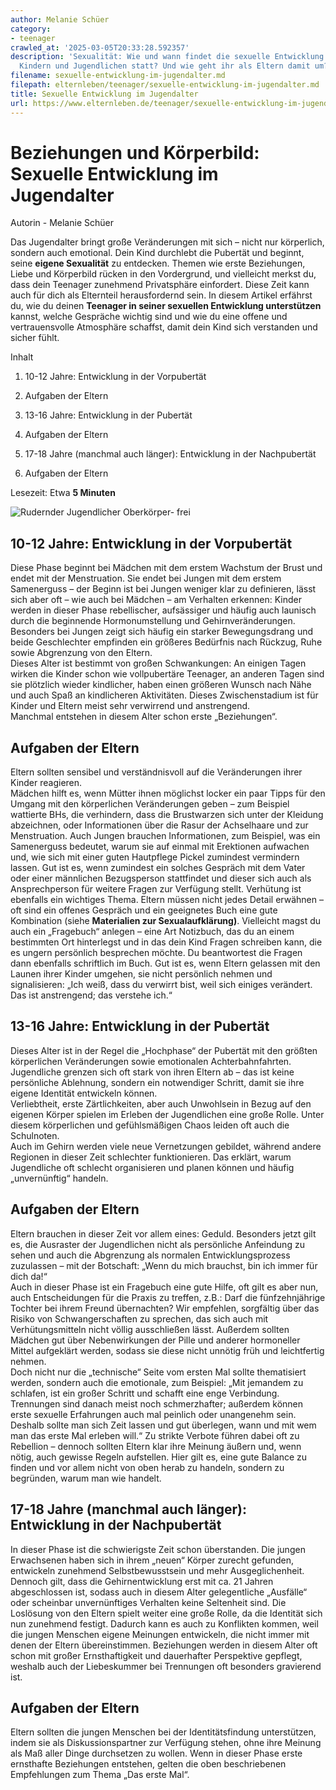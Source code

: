 ```yaml
---
author: Melanie Schüer
category:
- teenager
crawled_at: '2025-03-05T20:33:28.592357'
description: 'Sexualität: Wie und wann findet die sexuelle Entwicklung bei Babys,
  Kindern und Jugendlichen statt? Und wie geht ihr als Eltern damit um? Eine Übersicht.'
filename: sexuelle-entwicklung-im-jugendalter.md
filepath: elternleben/teenager/sexuelle-entwicklung-im-jugendalter.md
title: Sexuelle Entwicklung im Jugendalter
url: https://www.elternleben.de/teenager/sexuelle-entwicklung-im-jugendalter/
---
```


#  Beziehungen und Körperbild: Sexuelle Entwicklung im Jugendalter

Autorin - Melanie Schüer

Das Jugendalter bringt große Veränderungen mit sich – nicht nur körperlich,
sondern auch emotional. Dein Kind durchlebt die Pubertät und beginnt, seine
**eigene Sexualität** zu entdecken. Themen wie erste Beziehungen, Liebe und
Körperbild rücken in den Vordergrund, und vielleicht merkst du, dass dein
Teenager zunehmend Privatsphäre einfordert. Diese Zeit kann auch für dich als
Elternteil herausfordernd sein. In diesem Artikel erfährst du, wie du deinen
**Teenager in seiner sexuellen Entwicklung unterstützen** kannst, welche
Gespräche wichtig sind und wie du eine offene und vertrauensvolle Atmosphäre
schaffst, damit dein Kind sich verstanden und sicher fühlt.

Inhalt

1. 10-12 Jahre: Entwicklung in der Vorpubertät

2. Aufgaben der Eltern

3. 13-16 Jahre: Entwicklung in der Pubertät

4. Aufgaben der Eltern

5. 17-18 Jahre (manchmal auch länger): Entwicklung in der Nachpubertät

6. Aufgaben der Eltern

Lesezeit: Etwa **5 Minuten**

![Rudernder Jugendlicher Oberkörper-
frei](/fileadmin/_processed_/4/b/csm_Artikel_Phasen_der_sexuellen_Entwicklung_V_af343b7c69.jpg)

##  10-12 Jahre: Entwicklung in der Vorpubertät

Diese Phase beginnt bei Mädchen mit dem erstem Wachstum der Brust und endet
mit der Menstruation. Sie endet bei Jungen mit dem erstem Samenerguss – der
Beginn ist bei Jungen weniger klar zu definieren, lässt sich aber oft – wie
auch bei Mädchen – am Verhalten erkennen: Kinder werden in dieser Phase
rebellischer, aufsässiger und häufig auch launisch durch die beginnende
Hormonumstellung und Gehirnveränderungen.  
Besonders bei Jungen zeigt sich häufig ein starker Bewegungsdrang und beide
Geschlechter empfinden ein größeres Bedürfnis nach Rückzug, Ruhe sowie
Abgrenzung von den Eltern.  
Dieses Alter ist bestimmt von großen Schwankungen: An einigen Tagen wirken die
Kinder schon wie vollpubertäre Teenager, an anderen Tagen sind sie plötzlich
wieder kindlicher, haben einen größeren Wunsch nach Nähe und auch Spaß an
kindlicheren Aktivitäten. Dieses Zwischenstadium ist für Kinder und Eltern
meist sehr verwirrend und anstrengend.  
Manchmal entstehen in diesem Alter schon erste „Beziehungen“.

##  Aufgaben der Eltern

Eltern sollten sensibel und verständnisvoll auf die Veränderungen ihrer Kinder
reagieren.  
Mädchen hilft es, wenn Mütter ihnen möglichst locker ein paar Tipps für den
Umgang mit den körperlichen Veränderungen geben – zum Beispiel wattierte BHs,
die verhindern, dass die Brustwarzen sich unter der Kleidung abzeichnen, oder
Informationen über die Rasur der Achselhaare und zur Menstruation. Auch Jungen
brauchen Informationen, zum Beispiel, was ein Samenerguss bedeutet, warum sie
auf einmal mit Erektionen aufwachen und, wie sich mit einer guten Hautpflege
Pickel zumindest vermindern lassen. Gut ist es, wenn zumindest ein solches
Gespräch mit dem Vater oder einer männlichen Bezugsperson stattfindet und
dieser sich auch als Ansprechperson für weitere Fragen zur Verfügung stellt.
Verhütung ist ebenfalls ein wichtiges Thema. Eltern müssen nicht jedes Detail
erwähnen – oft sind ein offenes Gespräch und ein geeignetes Buch eine gute
Kombination (siehe **Materialien zur Sexualaufklärung)**. Vielleicht magst du
auch ein „Fragebuch“ anlegen – eine Art Notizbuch, das du an einem bestimmten
Ort hinterlegst und in das dein Kind Fragen schreiben kann, die es ungern
persönlich besprechen möchte. Du beantwortest die Fragen dann ebenfalls
schriftlich im Buch. Gut ist es, wenn Eltern gelassen mit den Launen ihrer
Kinder umgehen, sie nicht persönlich nehmen und signalisieren: „Ich weiß, dass
du verwirrt bist, weil sich einiges verändert. Das ist anstrengend; das
verstehe ich.“

##  13-16 Jahre: Entwicklung in der Pubertät

Dieses Alter ist in der Regel die „Hochphase“ der Pubertät mit den größten
körperlichen Veränderungen sowie emotionalen Achterbahnfahrten. Jugendliche
grenzen sich oft stark von ihren Eltern ab – das ist keine persönliche
Ablehnung, sondern ein notwendiger Schritt, damit sie ihre eigene Identität
entwickeln können.  
Verliebtheit, erste Zärtlichkeiten, aber auch Unwohlsein in Bezug auf den
eigenen Körper spielen im Erleben der Jugendlichen eine große Rolle. Unter
diesem körperlichen und gefühlsmäßigen Chaos leiden oft auch die Schulnoten.  
Auch im Gehirn werden viele neue Vernetzungen gebildet, während andere
Regionen in dieser Zeit schlechter funktionieren. Das erklärt, warum
Jugendliche oft schlecht organisieren und planen können und häufig
„unvernünftig“ handeln.

##  Aufgaben der Eltern

Eltern brauchen in dieser Zeit vor allem eines: Geduld. Besonders jetzt gilt
es, die Ausraster der Jugendlichen nicht als persönliche Anfeindung zu sehen
und auch die Abgrenzung als normalen Entwicklungsprozess zuzulassen – mit der
Botschaft: „Wenn du mich brauchst, bin ich immer für dich da!“  
Auch in dieser Phase ist ein Fragebuch eine gute Hilfe, oft gilt es aber nun,
auch Entscheidungen für die Praxis zu treffen, z.B.: Darf die fünfzehnjährige
Tochter bei ihrem Freund übernachten? Wir empfehlen, sorgfältig über das
Risiko von Schwangerschaften zu sprechen, das sich auch mit Verhütungsmitteln
nicht völlig ausschließen lässt. Außerdem sollten Mädchen gut über
Nebenwirkungen der Pille und anderer hormoneller Mittel aufgeklärt werden,
sodass sie diese nicht unnötig früh und leichtfertig nehmen.  
Doch nicht nur die „technische“ Seite vom ersten Mal sollte thematisiert
werden, sondern auch die emotionale, zum Beispiel: „Mit jemandem zu schlafen,
ist ein großer Schritt und schafft eine enge Verbindung. Trennungen sind
danach meist noch schmerzhafter; außerdem können erste sexuelle Erfahrungen
auch mal peinlich oder unangenehm sein. Deshalb sollte man sich Zeit lassen
und gut überlegen, wann und mit wem man das erste Mal erleben will.“ Zu
strikte Verbote führen dabei oft zu Rebellion – dennoch sollten Eltern klar
ihre Meinung äußern und, wenn nötig, auch gewisse Regeln aufstellen. Hier gilt
es, eine gute Balance zu finden und vor allem nicht von oben herab zu handeln,
sondern zu begründen, warum man wie handelt.

##  17-18 Jahre (manchmal auch länger): Entwicklung in der Nachpubertät

In dieser Phase ist die schwierigste Zeit schon überstanden. Die jungen
Erwachsenen haben sich in ihrem „neuen“ Körper zurecht gefunden, entwickeln
zunehmend Selbstbewusstsein und mehr Ausgeglichenheit.  
Dennoch gilt, dass die Gehirnentwicklung erst mit ca. 21 Jahren abgeschlossen
ist, sodass auch in diesem Alter gelegentliche „Ausfälle“ oder scheinbar
unvernünftiges Verhalten keine Seltenheit sind. Die Loslösung von den Eltern
spielt weiter eine große Rolle, da die Identität sich nun zunehmend festigt.
Dadurch kann es auch zu Konflikten kommen, weil die jungen Menschen eigene
Meinungen entwickeln, die nicht immer mit denen der Eltern übereinstimmen.
Beziehungen werden in diesem Alter oft schon mit großer Ernsthaftigkeit und
dauerhafter Perspektive gepflegt, weshalb auch der Liebeskummer bei Trennungen
oft besonders gravierend ist.

##  Aufgaben der Eltern

Eltern sollten die jungen Menschen bei der Identitätsfindung unterstützen,
indem sie als Diskussionspartner zur Verfügung stehen, ohne ihre Meinung als
Maß aller Dinge durchsetzen zu wollen. Wenn in dieser Phase erste ernsthafte
Beziehungen entstehen, gelten die oben beschriebenen Empfehlungen zum Thema
„Das erste Mal“.

